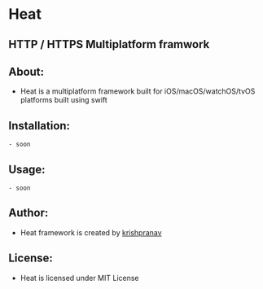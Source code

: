 # Heat
## HTTP / HTTPS Multiplatform framwork

## About:
- Heat is a multiplatform framework built for iOS/macOS/watchOS/tvOS platforms built using swift

## Installation:
```
- soon
```

## Usage:
```
- soon
```

## Author:
- Heat framework is created by [krishpranav](https://github.com/krishpranav)

## License:
- Heat is licensed under MIT License
```
```
